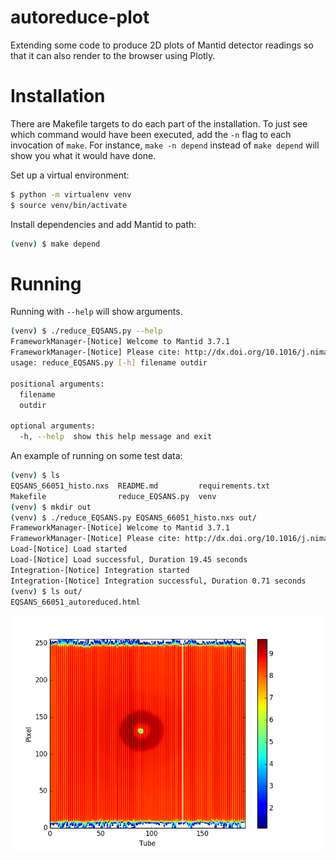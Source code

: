 # autoreduce-plot

Extending some code to produce 2D plots of Mantid detector readings so that it
can also render to the browser using Plotly.

# Installation

There are Makefile targets to do each part of the installation. To just see
which command would have been executed, add the `-n` flag to each invocation of
`make`. For instance, `make -n depend` instead of `make depend` will show you
what it would have done.

Set up a virtual environment:

```bash
$ python -m virtualenv venv
$ source venv/bin/activate
```

Install dependencies and add Mantid to path:

```bash
(venv) $ make depend
```

# Running

Running with `--help` will show arguments.

```bash
(venv) $ ./reduce_EQSANS.py --help
FrameworkManager-[Notice] Welcome to Mantid 3.7.1
FrameworkManager-[Notice] Please cite: http://dx.doi.org/10.1016/j.nima.2014.07.029 and this release: http://dx.doi.org/10.5286/Software/Mantid3.7.1
usage: reduce_EQSANS.py [-h] filename outdir

positional arguments:
  filename
  outdir

optional arguments:
  -h, --help  show this help message and exit
```

An example of running on some test data:

```bash
(venv) $ ls
EQSANS_66051_histo.nxs  README.md         requirements.txt
Makefile                reduce_EQSANS.py  venv
(venv) $ mkdir out
(venv) $ ./reduce_EQSANS.py EQSANS_66051_histo.nxs out/
FrameworkManager-[Notice] Welcome to Mantid 3.7.1
FrameworkManager-[Notice] Please cite: http://dx.doi.org/10.1016/j.nima.2014.07.029 and this release: http://dx.doi.org/10.5286/Software/Mantid3.7.1
Load-[Notice] Load started
Load-[Notice] Load successful, Duration 19.45 seconds
Integration-[Notice] Integration started
Integration-[Notice] Integration successful, Duration 0.71 seconds
(venv) $ ls out/
EQSANS_66051_autoreduced.html
```

![Reduced Dataset](EQSANS_66051_autoreduced.png)
